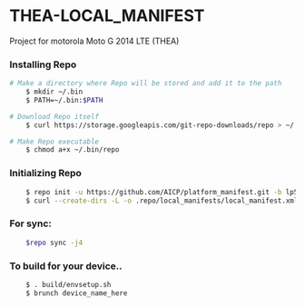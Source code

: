 THEA-LOCAL_MANIFEST
========================
Project for motorola Moto G 2014 LTE (THEA)

### Installing Repo ###
```bash
# Make a directory where Repo will be stored and add it to the path
    $ mkdir ~/.bin
    $ PATH=~/.bin:$PATH

# Download Repo itself
    $ curl https://storage.googleapis.com/git-repo-downloads/repo > ~/.bin/repo

# Make Repo executable
    $ chmod a+x ~/.bin/repo
```

### Initializing Repo ###
```bash
    $ repo init -u https://github.com/AICP/platform_manifest.git -b lp5.1
    $ curl --create-dirs -L -o .repo/local_manifests/local_manifest.xml -O -L https://raw.githubusercontent.com/RolanDroid/local_manifest/aicp-5.1/local_manifest.xml
```
### For sync: ###
```bash
    $repo sync -j4
```
### To build for your device.. ###
```bash
    $ . build/envsetup.sh
    $ brunch device_name_here
```



